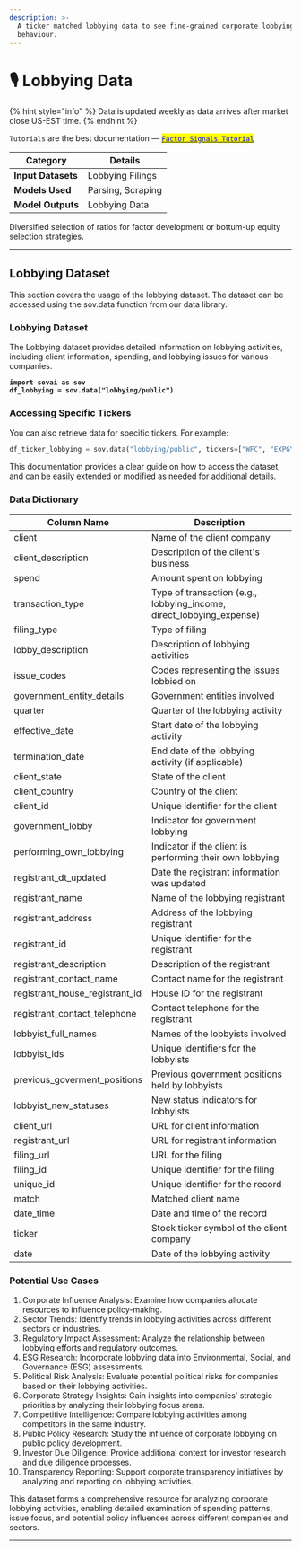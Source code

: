 ```yaml
---
description: >-
  A ticker matched lobbying data to see fine-grained corporate lobbying
  behaviour.
---
```


# 🎙️ Lobbying Data

{% hint style="info" %}
Data is updated weekly as data arrives after market close US-EST time.
{% endhint %}

`Tutorials` are the best documentation — [<mark style="color:blue;">`Factor Signals Tutorial`</mark>](https://colab.research.google.com/github/sovai-research/sovai-public/blob/main/notebooks/tutorials/Factor%20Model.ipynb)

<table data-column-title-hidden data-view="cards"><thead><tr><th>Category</th><th>Details</th></tr></thead><tbody><tr><td><strong>Input Datasets</strong></td><td>Lobbying Filings</td></tr><tr><td><strong>Models Used</strong></td><td>Parsing, Scraping</td></tr><tr><td><strong>Model Outputs</strong></td><td>Lobbying Data</td></tr></tbody></table>

Diversified selection of ratios for factor development or bottum-up equity selection strategies.

***

## Lobbying Dataset&#x20;

This section covers the usage of the lobbying dataset. The dataset can be accessed using the sov.data function from our data library.

### Lobbying Dataset

The Lobbying dataset provides detailed information on lobbying activities, including client information, spending, and lobbying issues for various companies.

<pre class="language-python"><code class="lang-python"><strong>import sovai as sov
</strong><strong>df_lobbying = sov.data("lobbying/public")
</strong></code></pre>

### Accessing Specific Tickers

You can also retrieve data for specific tickers. For example:

```python
df_ticker_lobbying = sov.data("lobbying/public", tickers=["WFC", "EXPGY"])
```

This documentation provides a clear guide on how to access the dataset, and can be easily extended or modified as needed for additional details.

### Data Dictionary

| Column Name                       | Description                                                             |
| --------------------------------- | ----------------------------------------------------------------------- |
| client                            | Name of the client company                                              |
| client\_description               | Description of the client's business                                    |
| spend                             | Amount spent on lobbying                                                |
| transaction\_type                 | Type of transaction (e.g., lobbying\_income, direct\_lobbying\_expense) |
| filing\_type                      | Type of filing                                                          |
| lobby\_description                | Description of lobbying activities                                      |
| issue\_codes                      | Codes representing the issues lobbied on                                |
| government\_entity\_details       | Government entities involved                                            |
| quarter                           | Quarter of the lobbying activity                                        |
| effective\_date                   | Start date of the lobbying activity                                     |
| termination\_date                 | End date of the lobbying activity (if applicable)                       |
| client\_state                     | State of the client                                                     |
| client\_country                   | Country of the client                                                   |
| client\_id                        | Unique identifier for the client                                        |
| government\_lobby                 | Indicator for government lobbying                                       |
| performing\_own\_lobbying         | Indicator if the client is performing their own lobbying                |
| registrant\_dt\_updated           | Date the registrant information was updated                             |
| registrant\_name                  | Name of the lobbying registrant                                         |
| registrant\_address               | Address of the lobbying registrant                                      |
| registrant\_id                    | Unique identifier for the registrant                                    |
| registrant\_description           | Description of the registrant                                           |
| registrant\_contact\_name         | Contact name for the registrant                                         |
| registrant\_house\_registrant\_id | House ID for the registrant                                             |
| registrant\_contact\_telephone    | Contact telephone for the registrant                                    |
| lobbyist\_full\_names             | Names of the lobbyists involved                                         |
| lobbyist\_ids                     | Unique identifiers for the lobbyists                                    |
| previous\_goverment\_positions    | Previous government positions held by lobbyists                         |
| lobbyist\_new\_statuses           | New status indicators for lobbyists                                     |
| client\_url                       | URL for client information                                              |
| registrant\_url                   | URL for registrant information                                          |
| filing\_url                       | URL for the filing                                                      |
| filing\_id                        | Unique identifier for the filing                                        |
| unique\_id                        | Unique identifier for the record                                        |
| match                             | Matched client name                                                     |
| date\_time                        | Date and time of the record                                             |
| ticker                            | Stock ticker symbol of the client company                               |
| date                              | Date of the lobbying activity                                           |

### Potential Use Cases

1. Corporate Influence Analysis: Examine how companies allocate resources to influence policy-making.
2. Sector Trends: Identify trends in lobbying activities across different sectors or industries.
3. Regulatory Impact Assessment: Analyze the relationship between lobbying efforts and regulatory outcomes.
4. ESG Research: Incorporate lobbying data into Environmental, Social, and Governance (ESG) assessments.
5. Political Risk Analysis: Evaluate potential political risks for companies based on their lobbying activities.
6. Corporate Strategy Insights: Gain insights into companies' strategic priorities by analyzing their lobbying focus areas.
7. Competitive Intelligence: Compare lobbying activities among competitors in the same industry.
8. Public Policy Research: Study the influence of corporate lobbying on public policy development.
9. Investor Due Diligence: Provide additional context for investor research and due diligence processes.
10. Transparency Reporting: Support corporate transparency initiatives by analyzing and reporting on lobbying activities.&#x20;

This dataset forms a comprehensive resource for analyzing corporate lobbying activities, enabling detailed examination of spending patterns, issue focus, and potential policy influences across different companies and sectors.

***
